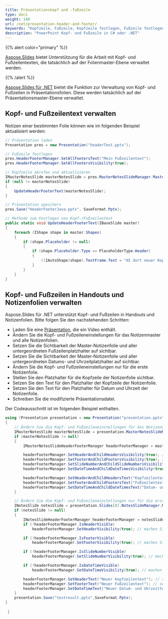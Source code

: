 ```yaml
---
title: Präsentationskopf und -fußzeile
type: docs
weight: 140
url: /net/presentation-header-and-footer/
keywords: "Kopfzeile, Fußzeile, Kopfzeile festlegen, Fußzeile festlegen, Kopf- und Fußzeile festlegen, PowerPoint-Präsentation, C#, Csharp, Aspose.Slides für .NET"
description: "PowerPoint Kopf- und Fußzeile in C# oder .NET"
---
```


{{% alert color="primary" %}} 

[Aspose.Slides](/slides/net/) bietet Unterstützung für die Arbeit mit Kopf- und Fußzeilentexten, die tatsächlich auf der Folienmaster-Ebene verwaltet werden.

{{% /alert %}} 

[Aspose.Slides für .NET](/slides/net/) bietet die Funktion zur Verwaltung von Kopf- und Fußzeilen in Präsentationsfolien. Diese werden tatsächlich auf der Präsentationsmaster-Ebene verwaltet.
## **Kopf- und Fußzeilentext verwalten**
Notizen einer bestimmten Folie können wie im folgenden Beispiel aktualisiert werden:

```c#
// Präsentation laden
Presentation pres = new Presentation("headerTest.pptx");

// Fußzeile festlegen
pres.HeaderFooterManager.SetAllFootersText("Mein Fußzeilentext");
pres.HeaderFooterManager.SetAllFootersVisibility(true);

// Kopfzeile abrufen und aktualisieren
IMasterNotesSlide masterNotesSlide = pres.MasterNotesSlideManager.MasterNotesSlide;
if (null != masterNotesSlide)
{
	UpdateHeaderFooterText(masterNotesSlide);
}

// Präsentation speichern
pres.Save("HeaderFooterJava.pptx", SaveFormat.Pptx);
```



```c#
// Methode zum Festlegen von Kopf-/Fußzeilentext
public static void UpdateHeaderFooterText(IBaseSlide master)
{
    foreach (IShape shape in master.Shapes)
    {
        if (shape.Placeholder != null)
        {
            if (shape.Placeholder.Type == PlaceholderType.Header)
            {
                ((IAutoShape)shape).TextFrame.Text = "HI dort neuer Kopf";
            }
        }
    }
}
```




## **Kopf- und Fußzeilen in Handouts und Notizenfolien verwalten**
Aspose.Slides für .NET unterstützt Kopf- und Fußzeilen in Handouts und Notizenfolien. Bitte folgen Sie den nachstehenden Schritten:

- Laden Sie eine [Präsentation](https://reference.aspose.com/slides/net/aspose.slides/presentation), die ein Video enthält.
- Ändern Sie die Kopf- und Fußzeileneinstellungen für das Notizenmaster und alle Notizenfolien.
- Setzen Sie die Sichtbarkeit der Master-Notizenfolie und aller untergeordneten Fußzeilenplatzhalter auf sichtbar.
- Setzen Sie die Sichtbarkeit der Master-Notizenfolie und aller untergeordneten Datums- und Uhrzeitplatzhalter auf sichtbar.
- Ändern Sie die Kopf- und Fußzeileneinstellungen nur für die erste Notizenfolie.
- Stellen Sie den Platzhalter für die Kopfzeile der Notizenfolie sichtbar.
- Setzen Sie den Text für den Platzhalter der Kopfzeile der Notizenfolie.
- Setzen Sie den Text für den Platzhalter für Datum und Uhrzeit der Notizenfolie.
- Schreiben Sie die modifizierte Präsentationsdatei.

Der Codeausschnitt ist im folgenden Beispiel enthalten.

```c#
using (Presentation presentation = new Presentation("presentation.pptx"))
{
	// Ändern Sie die Kopf- und Fußzeileneinstellungen für das Notizenmaster und alle Notizenfolien
	IMasterNotesSlide masterNotesSlide = presentation.MasterNotesSlideManager.MasterNotesSlide;
	if (masterNotesSlide != null)
	{
		IMasterNotesSlideHeaderFooterManager headerFooterManager = masterNotesSlide.HeaderFooterManager;

		headerFooterManager.SetHeaderAndChildHeadersVisibility(true); // machen Sie die Master-Notizenfolie und alle untergeordneten Fußzeilenplatzhalter sichtbar
		headerFooterManager.SetFooterAndChildFootersVisibility(true); // machen Sie die Master-Notizenfolie und alle untergeordneten Kopfzeilenplatzhalter sichtbar
		headerFooterManager.SetSlideNumberAndChildSlideNumbersVisibility(true); // machen Sie die Master-Notizenfolie und alle untergeordneten Foliennummernplatzhalter sichtbar
		headerFooterManager.SetDateTimeAndChildDateTimesVisibility(true); // machen Sie die Master-Notizenfolie und alle untergeordneten Datums- und Uhrzeitplatzhalter sichtbar

		headerFooterManager.SetHeaderAndChildHeadersText("Kopfzeilentext"); // setzen Sie den Text für die Master-Notizenfolie und alle untergeordneten Kopfzeilenplatzhalter
		headerFooterManager.SetFooterAndChildFootersText("Fußzeilentext"); // setzen Sie den Text für die Master-Notizenfolie und alle untergeordneten Fußzeilenplatzhalter
		headerFooterManager.SetDateTimeAndChildDateTimesText("Datum- und Uhrzeittext"); // setzen Sie den Text für die Master-Notizenfolie und alle untergeordneten Datums- und Uhrzeitplatzhalter
	}

	// Ändern Sie die Kopf- und Fußzeileneinstellungen nur für die erste Notizenfolie
	INotesSlide notesSlide = presentation.Slides[0].NotesSlideManager.NotesSlide;
	if (notesSlide != null)
	{
		INotesSlideHeaderFooterManager headerFooterManager = notesSlide.HeaderFooterManager;
		if (!headerFooterManager.IsHeaderVisible)
			headerFooterManager.SetHeaderVisibility(true); // machen Sie diesen Kopfzeilenplatzhalter der Notizenfolie sichtbar

		if (!headerFooterManager.IsFooterVisible)
			headerFooterManager.SetFooterVisibility(true); // machen Sie diesen Fußzeilenplatzhalter der Notizenfolie sichtbar

		if (!headerFooterManager.IsSlideNumberVisible)
			headerFooterManager.SetSlideNumberVisibility(true); // machen Sie diesen Foliennummernplatzhalter der Notizenfolie sichtbar

		if (!headerFooterManager.IsDateTimeVisible)
			headerFooterManager.SetDateTimeVisibility(true); // machen Sie diesen Datums- und Uhrzeitplatzhalter der Notizenfolie sichtbar

		headerFooterManager.SetHeaderText("Neuer Kopfzeilentext"); // setzen Sie den Text für den Platzhalter der Kopfzeile der Notizenfolie
		headerFooterManager.SetFooterText("Neuer Fußzeilentext"); // setzen Sie den Text für den Platzhalter der Fußzeile der Notizenfolie
		headerFooterManager.SetDateTimeText("Neuer Datum- und Uhrzeittext"); // setzen Sie den Text für den Platzhalter für Datum und Uhrzeit der Notizenfolie
	}
	presentation.Save("testresult.pptx",SaveFormat.Pptx);
}
		
 }
```